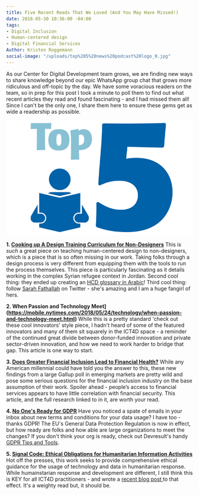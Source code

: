 ```yaml
---
title: Five Recent Reads That We Loved (And You May Have Missed!)
date: 2018-05-30 10:36:00 -04:00
tags:
- Digital Inclusion
- Human-centered design
- Digital Financial Services
Author: Kristen Roggemann
social-image: "/uploads/top%205%20news%20podcast%20logo_0.jpg"
---
```


As our Center for Digital Development team grows, we are finding new ways to share knowledge beyond our epic WhatsApp group chat that grows more ridiculous and off-topic by the day. We have some voracious readers on the team, so in prep for this post I took a minute to poll them to find out what recent articles they read and found fascinating - and I had missed them all! Since I can't be the only one, I share them here to ensure these gems get as wide a readership as possible.

![top 5 news podcast logo_0.jpg](/uploads/top%205%20news%20podcast%20logo_0.jpg)

<!--more-->

**1. [Cooking up A Design Training Curriculum for Non-Designers](https://medium.com/air-bel/cooking-up-a-design-training-curriculum-for-non-designers-dd6f9c648df0)** This is *such* a great piece on teaching human-centered design to non-designers, which is a piece that is so often missing in our work. Taking folks through a design process is very different from equipping them with the tools to run the process themselves. This piece is particularly fascinating as it details working in the complex Syrian refugee context in Jordan. Second cool thing: they ended up creating an [HCD glossary in Arabic](https://sites.google.com/view/mahali/glossary-%D9%85%D8%B9%D8%AC%D9%85?authuser=0)! Third cool thing: follow [Sarah Fathallah](https://twitter.com/SFath) on Twitter - she's amazing and I am a huge fangirl of hers.

**2. When Passion and Technology Meet](https://mobile.nytimes.com/2018/05/24/technology/when-passion-and-technology-meet.html)** While this is a pretty standard 'check out these cool innovators' style piece, I hadn't heard of some of the featured innovators and many of them sit squarely in the ICT4D space - a reminder of the continued great divide between donor-funded innovation and private sector-driven innovation, and how we need to work harder to bridge that gap. This article is one way to start.

**3. [Does Greater Financial Inclusion Lead to Financial Health?](https://nextbillion.net/does-greater-inclusion-lead-to-financial-health/)** While any American millennial could have told you the answer to this, these new findings from a large Gallup poll in emerging markets are pretty wild and pose some serious questions for the financial inclusion industry on the base assumption of their work. Spoiler ahead - people’s access to financial services appears to have little correlation with financial security. This article, and the full research linked to in it, are worth your read.

**4. [No One's Ready for GDPR](https://www.theverge.com/2018/5/22/17378688/gdpr-general-data-protection-regulation-eu)** Have you noticed a spate of emails in your inbox about new terms and conditions for your data usage? I have too - thanks GDPR! The EU's General Data Protection Regulation is now in effect, but how ready are folks and how able are large organizations to meet the changes? If you don't think your org is ready, check out Devresult's handy [GDPR Tips and Tools](http://help.devresults.com/help/gdpr-tips-and-tools).

**5. [Signal Code: Ethical Obligations for Humanitarian Information Activities](https://hhi.harvard.edu/publications/signal-code-ethical-obligations-humanitarian-information-activities)** Hot off the presses, this work seeks to provide comprehensive ethical guidance for the usage of technology and data in humanitarian response. While humainstarian response and development are different, I still think this is KEY for all ICT4D practitioners - and wrote a [recent blog post ](https://dai-global-digital.com/a-do-no-harm-framework-for-ict4d-inspiration-from-switchpoint-2018.html)to that effect. It's a weighty read but, it should be.

